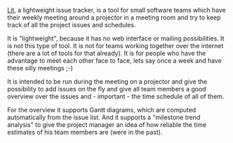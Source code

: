 [Lit](http://lit.tigris.org), a lightweight issue tracker, is a tool for small software teams which have their weekly 
meeting around a projector in a meeting room and try to keep track of all the project issues and schedules. 

It is "lightweight", because it has no web interface or mailing possibilities. It is not this type of tool. 
It is not for teams working together over the internet (there are a lot of tools for that already). 
It is for people who have the advantage to meet each other face to face, lets say once a week and have these silly meetings ;-) 

It is intended to be run during the meeting on a projector and give the possibility to add issues on the fly 
and give all team members a good overview over the issues and - important - the time schedule of all of them. 

For the overview it supports Gantt diagrams, which are computed automatically from the issue list. 
And it supports a "milestone trend analysis" to give the project manager an idea of how reliable the time 
estimates of his team members are (were in the past). 
